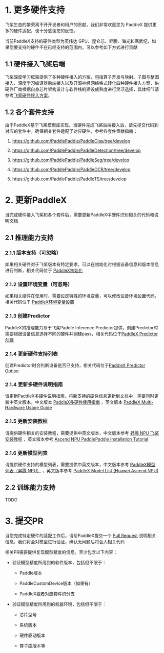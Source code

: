 # 1. 更多硬件支持

飞桨生态的繁荣离不开开发者和用户的贡献，我们非常欢迎您为 PaddleX 提供更多的硬件适配，也十分感谢您的反馈。

当前PaddleX支持的硬件类型为英伟达 GPU、昆仑芯、昇腾、海光和寒武纪，如果您要支持的硬件不在已经支持的范围内，可以参考如下方式进行贡献

## 1.1 硬件接入飞桨后端

飞桨深度学习框架提供了多种硬件接入的方案，包括算子开发与映射、子图与整图接入、深度学习编译器后端接入以及开源神经网络格式转化四种硬件接入方案，供硬件厂商根据自身芯片架构设计与软件栈的建设成熟度进行灵活选择，具体细节请参考[飞桨硬件接入方案](https://www.paddlepaddle.org.cn/documentation/docs/zh/develop/dev_guides/custom_device_docs/index_cn.html)。

## 1.2 各个套件支持

由于PaddleX基于飞桨模型库实现。当硬件完成飞桨后端接入后，请先提交代码到对应的套件中，确保相关套件适配了对应硬件，参考各套件贡献指南：

1. https://github.com/PaddlePaddle/PaddleClas/tree/develop

2. https://github.com/PaddlePaddle/PaddleDetection/tree/develop

3. https://github.com/PaddlePaddle/PaddleSeg/tree/develop

4. https://github.com/PaddlePaddle/PaddleOCR/tree/develop

5. https://github.com/PaddlePaddle/PaddleTS/tree/develop

# 2. 更新PaddleX

当完成硬件接入飞桨和各个套件后，需要更新PaddleX中硬件识别相关的代码和说明文档

## 2.1 推理能力支持

### 2.1.1 版本支持（可忽略）

如果相关硬件对于飞桨版本有特定要求，可以在初始化时根据设备信息和版本信息进行判断，相关代码位于 [PaddleX初始化](https://github.com/PaddlePaddle/PaddleX/blob/develop/paddlex/__init__.py#L50-L66)

### 2.1.2 设置环境变量（可忽略）

如果相关硬件在使用时，需要设定特殊的环境变量，可以修改设备环境设置代码，相关代码位于 [PaddleX环境变量设置](https://github.com/PaddlePaddle/PaddleX/blob/develop/paddlex/utils/device.py#L73-L103)

### 2.1.3 创建Predictor

PaddleX的推理能力基于飞桨Paddle Inference Predictor提供，创建Predictor时需要根据设备信息选择不同的硬件并创建pass，相关代码位于[PaddleX Predictor创建](https://github.com/PaddlePaddle/PaddleX/blob/develop/paddlex/inference/components/paddle_predictor/predictor.py#L104-L212)

### 2.1.4 更新硬件支持列表

创建Predictor时会判断设备是否已支持，相关代码位于[PaddleX Predictor Option](https://github.com/PaddlePaddle/PaddleX/blob/develop/paddlex/inference/utils/pp_option.py#L34)

### 2.1.4 更新多硬件说明指南

请更新PaddleX多硬件说明指南，将新支持的硬件信息更新到文档中，需要同时更新中英文版本，中文版本 [PaddleX多硬件使用指南](https://github.com/PaddlePaddle/PaddleX/blob/develop/docs/other_devices_support/multi_devices_use_guide.md) ，英文版本 [PaddleX Multi-Hardware Usage Guide](https://github.com/PaddlePaddle/PaddleX/blob/develop/docs/other_devices_support/multi_devices_use_guide.en.md)

### 2.1.5 更新安装教程

请提供硬件相关的安装教程，需要提供中英文版本，中文版本参考 [昇腾 NPU 飞桨安装教程](https://github.com/PaddlePaddle/PaddleX/blob/develop/docs/other_devices_support/paddlepaddle_install_NPU.md) ，英文版本参考 [Ascend NPU PaddlePaddle Installation Tutorial](https://github.com/PaddlePaddle/PaddleX/blob/develop/docs/other_devices_support/paddlepaddle_install_NPU.en.md)

### 2.1.6 更新模型列表

请提供硬件支持的模型列表，需要提供中英文版本，中文版本参考 [PaddleX模型列表（昇腾 NPU）](https://github.com/PaddlePaddle/PaddleX/blob/develop/docs/support_list/model_list_npu.md) ，英文版本参考 [PaddleX Model List (Huawei Ascend NPU)](https://github.com/PaddlePaddle/PaddleX/blob/develop/docs/support_list/model_list_npu.en.md)

## 2.2 训练能力支持

TODO

# 3. 提交PR

当您完成特定硬件的适配工作后，请给PaddleX提交一个 [Pull Request](https://github.com/PaddlePaddle/PaddleX/pulls) 说明相关信息，我们将会对模型进行验证，确认无问题后将合入相关代码

相关PR需要提供复现模型精度的信息，至少包含以下内容：

* 验证模型精度所用到的软件版本，包括但不限于：

  * Paddle版本

  * PaddleCustomDevice版本（如果有）

  * PaddleX或者对应套件的分支

* 验证模型精度所用到的机器环境，包括但不限于：

  * 芯片型号

  * 系统版本

  * 硬件驱动版本

  * 算子库版本等
